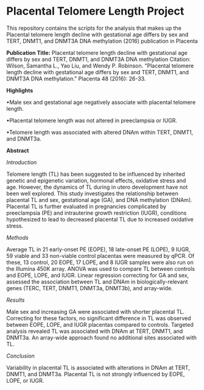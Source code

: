 # Placental Telomere Length Project

This repository contains the scripts for the analysis that makes up the Placental telomere length decline with gestational age differs by sex and TERT, DNMT1, and DNMT3A DNA methylation (2016) publication in Placenta

**Publication Title:** Placental telomere length decline with gestational age differs by sex and TERT, DNMT1, and DNMT3A DNA methylation
Citation: Wilson, Samantha L., Yao Liu, and Wendy P. Robinson. "Placental telomere length decline with gestational age differs by sex and TERT, DNMT1, and DNMT3A DNA methylation." Placenta 48 (2016): 26-33.

**Highlights**

•Male sex and gestational age negatively associate with placental telomere length.

•Placental telomere length was not altered in preeclampsia or IUGR.

•Telomere length was associated with altered DNAm within TERT, DNMT1, and DNMT3a.

**Abstract**

*Introduction*

Telomere length (TL) has been suggested to be influenced by inherited genetic and epigenetic variation, hormonal effects, oxidative stress and age. However, the dynamics of TL during in utero development have not been well explored. This study investigates the relationship between placental TL and sex, gestational age (GA), and DNA methylation (DNAm). Placental TL is further evaluated in pregnancies complicated by preeclampsia (PE) and intrauterine growth restriction (IUGR), conditions hypothesized to lead to decreased placental TL due to increased oxidative stress.

*Methods*

Average TL in 21 early-onset PE (EOPE), 18 late-onset PE (LOPE), 9 IUGR, 59 viable and 33 non-viable control placentas were measured by qPCR. Of these, 13 control, 20 EOPE, 17 LOPE, and 8 IUGR samples were also run on the Illumina 450K array. ANOVA was used to compare TL between controls and EOPE, LOPE, and IUGR. Linear regression correcting for GA and sex, assessed the association between TL and DNAm in biologically-relevant genes (TERC, TERT, DNMT1, DNMT3a, DNMT3b), and array-wide.

*Results*

Male sex and increasing GA were associated with shorter placental TL. Correcting for these factors, no significant difference in TL was observed between EOPE, LOPE, and IUGR placentas compared to controls. Targeted analysis revealed TL was associated with DNAm at TERT, DNMT1, and DNMT3a. An array-wide approach found no additional sites associated with TL.

*Conclusion*

Variability in placental TL is associated with alterations in DNAm at TERT, DNMT1, and DNMT3a. Placental TL is not strongly influenced by EOPE, LOPE, or IUGR.
